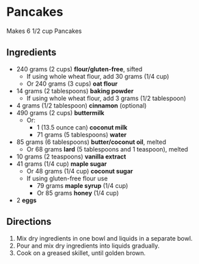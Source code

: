 # Pancakes

Makes 6 1/2 cup Pancakes

## Ingredients

- 240 grams (2 cups) **flour/gluten-free**, sifted
    - If using whole wheat flour, add 30 grams (1/4 cup)
    - Or 240 grams (3 cups) **oat flour**
- 14 grams (2 tablespoons) **baking powder**
    - If using whole wheat flour, add 3 grams (1/2 tablespoon)
- 4 grams (1/2 tablespoon) **cinnamon** (optional)
- 490 grams (2 cups) **buttermilk**
    - Or:
        - 1 (13.5 ounce can) **coconut milk**
        - 71 grams (5 tablespoons) **water**
- 85 grams (6 tablespoons) **butter/coconut oil**, melted
    - Or 68 grams **lard** (5 tablespoons and 1 teaspoon), melted
- 10 grams (2 teaspoons) **vanilla extract**
- 41 grams (1/4 cup) **maple sugar**
    - Or 48 grams (1/4 cup) **coconut sugar**
    - If using gluten-free flour use
        - 79 grams **maple syrup** (1/4 cup)
        - Or 85 grams **honey** (1/4 cup)
- 2 **eggs**

## Directions

1. Mix dry ingredients in one bowl and liquids in a separate bowl.
1. Pour and mix dry ingredients into liquids gradually.
1. Cook on a greased skillet, until golden brown.
